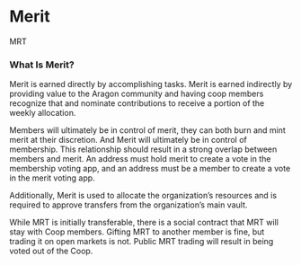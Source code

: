 # Merit
MRT

### What Is Merit?

Merit is earned directly by accomplishing tasks. Merit is earned indirectly by providing value to the Aragon community and having coop members recognize that and nominate contributions to receive a portion of the weekly allocation.

Members will ultimately be in control of merit, they can both burn and mint merit at their discretion. And Merit will ultimately be in control of membership. This relationship should result in a strong overlap between members and merit. An address must hold merit to create a vote in the membership voting app, and an address must be a member to create a vote in the merit voting app.

Additionally, Merit is used to allocate the organization’s resources and is required to approve transfers from the organization’s main vault.

While MRT is initially transferable, there is a social contract that MRT will stay with Coop members. Gifting MRT to another member is fine, but trading it on open markets is not. Public MRT trading will result in being voted out of the Coop. 

